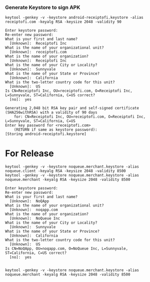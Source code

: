 ### Generate Keystore to sign APK

    keytool -genkey -v -keystore android-receiptofi.keystore -alias receiptofi.com -keyalg RSA -keysize 2048 -validity 90
    
    Enter keystore password:  
    Re-enter new password: 
    What is your first and last name?
      [Unknown]:  Receiptofi Inc
    What is the name of your organizational unit?
      [Unknown]:  receiptofi.com
    What is the name of your organization?
      [Unknown]:  Receiptofi Inc
    What is the name of your City or Locality?
      [Unknown]:  Sunnyvale
    What is the name of your State or Province?
      [Unknown]:  California
    What is the two-letter country code for this unit?
      [Unknown]:  US
    Is CN=Receiptofi Inc, OU=receiptofi.com, O=Receiptofi Inc, L=Sunnyvale, ST=California, C=US correct?
      [no]:  yes
    
    Generating 2,048 bit RSA key pair and self-signed certificate (SHA256withRSA) with a validity of 90 days
    	for: CN=Receiptofi Inc, OU=receiptofi.com, O=Receiptofi Inc, L=Sunnyvale, ST=California, C=US
    Enter key password for <receiptofi.com>
    	(RETURN if same as keystore password):  
    [Storing android-receiptofi.keystore]


# For Release
    
    keytool -genkey -v -keystore noqueue.merchant.keystore -alias noqueue.client -keyalg RSA -keysize 2048 -validity 8500
    keytool -genkey -v -keystore noqueue.merchant.keystore -alias noqueue.merchant -keyalg RSA -keysize 2048 -validity 8500
    
    Enter keystore password:  
    Re-enter new password: 
    What is your first and last name?
      [Unknown]:  NoQApp
    What is the name of your organizational unit?
      [Unknown]:  noqapp.com 
    What is the name of your organization?
      [Unknown]:  NoQueue Inc
    What is the name of your City or Locality?
      [Unknown]:  Sunnyvale
    What is the name of your State or Province?
      [Unknown]:  California
    What is the two-letter country code for this unit?
      [Unknown]:  US
    Is CN=NoQApp, OU=noqapp.com, O=NoQueue Inc, L=Sunnyvale, ST=California, C=US correct?
      [no]:  yes
      

    keytool -genkey -v -keystore noqueue.merchant.keystore -alias noqueue.merchant -keyalg RSA -keysize 2048 -validity 8500      